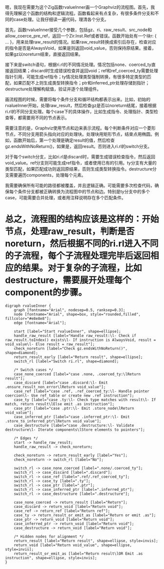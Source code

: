 嗯，我现在需要为这个Zig函数rvalueInner画一个Graphviz的流程图。首先，我得先理解这个函数的结构和逻辑流程。函数看起来有点复杂，有很多条件分支和不同的case处理。让我仔细读一遍代码，理清各个分支。

首先，函数rvalueInner接受几个参数，包括gz、ri、raw_result、src_node和allow_coerce_pre_ref，返回一个Zir.Inst.Ref或者错误。函数开始处有一个块r: { ... }，用来处理raw_result的情况。如果raw_result转换成索引后存在，检查对应的指令是否是AlwaysVoid，如果是则返回void_value，否则保持原结果。接着，如果gz以noreturn结束，直接返回结果。

接下来是switch语句，根据ri.rl的不同情况处理。情况包括none、coerced_ty直接返回结果；discard时生成错误检查并返回void；ref和ref_coerced_ty需要处理指针引用，可能生成ref指令；ty情况处理类型强制转换，有很多特定类型的匹配，如果匹配不上则生成类型转换指令；ptr和inferred_ptr处理存储到指针；destructure处理解构赋值，验证并逐个处理组件。

画流程图的时候，需要将每个条件分支和循环结构都表示出来。比如，初始的rvalueInner开始，处理raw_result，然后检查gz是否以noreturn结尾，接着根据ri.rl的不同分支处理。每个case下的具体操作，比如生成指令、处理指针、类型检查等，都需要用不同的节点表示。

需要注意的是，Graphviz使用节点和边来表示流程。每个判断条件对应一个菱形节点，不同分支用箭头指向对应的处理块。处理块用矩形节点，结束点用椭圆。例如，函数开始后，第一个处理是确定result的值，然后检查gz.endsWithNoReturn()，如果是，返回result。否则进入ri.rl的switch分支。

对于每个switch分支，比如ri.rl是discard时，需要生成错误检查指令，然后返回void_value。ref分支则可能生成ref指令，或者使用已有的引用。ty分支有大量的类型匹配，如果匹配成功则返回原结果，否则生成类型转换指令。destructure分支需要遍历components，处理每个元素。

我需要确保所有可能的路径都被覆盖，并且逻辑正确。可能需要多次检查代码，确保每个条件分支都被正确转换为流程图中的节点和边。特别是ty分支中的多个case，可能需要合并处理，或者用注释说明存在多个匹配条件。

总之，流程图的结构应该是这样的：开始节点，处理raw_result，判断是否noreturn，然后根据不同的ri.rl进入不同的子流程，每个子流程处理完毕后返回相应的结果。对于复杂的子流程，比如destructure，需要展开处理每个component的步骤。
================================================
```graphviz
digraph rvalueInner {
    graph [fontname="Arial", nodesep=0.5, ranksep=0.3];
    node [fontname="Arial", shape=box, style="rounded,filled", fillcolor="#e8e8e8"];
    edge [fontname="Arial"];

    start [label="Start rvalueInner", shape=ellipse];
    handle_raw_result [label="Handle raw_result:\l- Check if raw_result.toIndex() exists\l- If instruction is AlwaysVoid, result = void_value\l- Else result = raw_result"];
    check_noreturn [label="Check gz.endsWithNoReturn()", shape=diamond];
    return_result_early [label="Return result", shape=ellipse];
    switch_rl [label="Switch ri.rl", shape=diamond];
    
    /* Switch cases */
    case_none_coerced [label="case .none, .coerced_ty:\lReturn result"];
    case_discard [label="case .discard:\l- Emit .ensure_result_non_error\lReturn void_value"];
    case_ref [label="case .ref, .ref_coerced_ty:\l- Handle pointer coercion\l- Use ref_table or create new .ref instruction"];
    case_ty [label="case .ty:\l- Check type matches with result\l- If match, return result\lElse emit .as instruction"];
    case_ptr [label="case .ptr:\l- Emit .store_node\lReturn void_value"];
    case_inferred_ptr [label="case .inferred_ptr:\l- Emit .store_to_inferred_ptr\lReturn void_value"];
    case_destructure [label="case .destructure:\l- Validate destructure\l- Iterate components\lStore elements to pointers"];

    /* Edges */
    start -> handle_raw_result;
    handle_raw_result -> check_noreturn;
    
    check_noreturn -> return_result_early [label="Yes"];
    check_noreturn -> switch_rl [label="No"];
    
    switch_rl -> case_none_coerced [label=".none/.coerced_ty"];
    switch_rl -> case_discard [label=".discard"];
    switch_rl -> case_ref [label=".ref/.ref_coerced_ty"];
    switch_rl -> case_ty [label=".ty"];
    switch_rl -> case_ptr [label=".ptr"];
    switch_rl -> case_inferred_ptr [label=".inferred_ptr"];
    switch_rl -> case_destructure [label=".destructure"];
    
    case_none_coerced -> return_result [label="Return"];
    case_discard -> return_void [label="Return void"];
    case_ref -> return_ref [label="Return ref"];
    case_ty -> return_result_or_emit_as [label="Return or emit .as"];
    case_ptr -> return_void [label="Return void"];
    case_inferred_ptr -> return_void [label="Return void"];
    case_destructure -> return_void [label="Return void"];

    /* Hidden nodes for alignment */
    return_result [label="Return result", shape=ellipse, style=invis];
    return_void [label="Return void_value", shape=ellipse, style=invis];
    return_result_or_emit_as [label="Return result\lOR Emit .as instruction", shape=ellipse, style=invis];
}
```